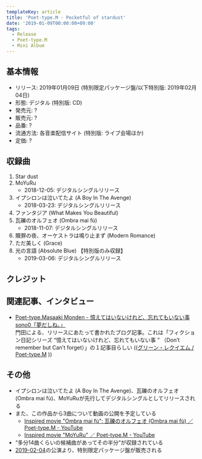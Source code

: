 ```yaml
---
templateKey: article
title: 'Poet-type.M - Pocketful of stardust'
date: '2019-01-09T00:00:00+09:00'
tags:
  - Release
  - Poet-type.M
  - Mini Album
---
```

## 基本情報

* リリース: 2019年01月09日 (特別限定パッケージ盤/以下特別版: 2019年02月04日) 
* 形態: デジタル (特別版: CD)
* 発売元: ?
* 販売元: ?
* 品番: ?
* 流通方法: 各音楽配信サイト (特別版: ライブ会場ほか)
* 定価: ?

## 収録曲

1. Star dust
1. MoYuRu
   - 2018-12-05: デジタルシングルリリース
1. イプシロンは泣いてたよ (A Boy In The Avenge)
   - 2018-03-23: デジタルシングルリリース
1. ファンタジア (What Makes You Beautiful)
1. 瓦礫のオルフェオ (Ombra mai fù)
   - 2018-11-07: デジタルシングルリリース
1. 贖罪の夜、オーケストラは鳴り止まず (Modern Romance)
1. ただ美しく (Grace)
1. 光の言語 (Absolute Blue) 【特別版のみ収録】
   - 2019-03-06: デジタルシングルリリース

## クレジット


## 関連記事、インタビュー

* [Poet\-type\.Masaaki Monden \- 憶えてはいないけれど、忘れてもいない事 sono0「夢だしね。」](http://masaakimonden.tumblr.com/post/178922629637/%E6%86%B6%E3%81%88%E3%81%A6%E3%81%AF%E3%81%84%E3%81%AA%E3%81%84%E3%81%91%E3%82%8C%E3%81%A9%E5%BF%98%E3%82%8C%E3%81%A6%E3%82%82%E3%81%84%E3%81%AA%E3%81%84%E4%BA%8B-sono0%E5%A4%A2%E3%81%A0%E3%81%97%E3%81%AD)  
   門田による、リリースにあたって書かれたブログ記事。これは「フィクション日記シリーズ “憶えてはいないけれど、忘れてもいない事 ” （Don’t remember but Can’t forget）」の１記事目らしい (([グリーン・レクイエム / Poet\-type\.M](https://ptm-net.com/report/2018/10/11/4818) ))

## その他

* イプシロンは泣いてたよ (A Boy In The Avenge)、瓦礫のオルフェオ (Ombra mai fù)、MoYuRuが先行してデジタルシングルとしてリリースされる  
* また、この作品から3曲について動画の公開を予定している
   - [Inspired movie "Ombra mai fù": 瓦礫のオルフェオ (Ombra mai fù) ／ Poet-type.M - YouTube](https://www.youtube.com/watch?v=bYK5S-84xM8)
   - [Inspired movie "MoYuRu" ／ Poet-type.M - YouTube](https://www.youtube.com/watch?v=-7Csb3qZD08)
* <q cite="http://masaakimonden.tumblr.com/post/178922629637/%E6%86%B6%E3%81%88%E3%81%A6%E3%81%AF%E3%81%84%E3%81%AA%E3%81%84%E3%81%91%E3%82%8C%E3%81%A9%E5%BF%98%E3%82%8C%E3%81%A6%E3%82%82%E3%81%84%E3%81%AA%E3%81%84%E4%BA%8B-sono0%E5%A4%A2%E3%81%A0%E3%81%97%E3%81%AD">多分14曲くらいの候補曲があってその半分</q>が収録されている
* [2019-02-04](/entry/2019/02/04/000000)の公演より、特別限定パッケージ盤が販売される
